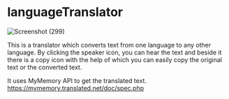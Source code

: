 # languageTranslator

![Screenshot (299)](https://user-images.githubusercontent.com/64877729/170871573-1a5844e5-c021-46a6-bbe7-942b39f36f1a.png)

This is a translator which converts text from one language to any other language. By clicking the speaker icon, you can hear the text and beside it there is a copy icon with the help of which you can easily copy the original text or the converted text.

It uses MyMemory API to get the translated text.
https://mymemory.translated.net/doc/spec.php
